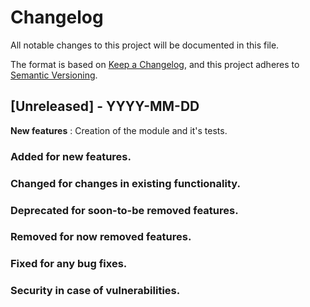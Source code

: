 # Changelog
All notable changes to this project will be documented in this file.

The format is based on [Keep a Changelog](https://keepachangelog.com/en/1.0.0/),
and this project adheres to [Semantic Versioning](https://semver.org/spec/v2.0.0.html).

## [Unreleased] - YYYY-MM-DD
**New features** :
Creation of the module and it's tests.


### Added for new features.

### Changed for changes in existing functionality.

### Deprecated for soon-to-be removed features.

### Removed for now removed features.

### Fixed for any bug fixes.

### Security in case of vulnerabilities.
